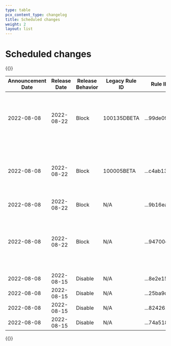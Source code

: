 ```yaml
---
type: table
pcx_content_type: changelog
title: Scheduled changes
weight: 2
layout: list
---
```


# Scheduled changes

{{<table-wrap>}}

<table style="width: 100%">
  <thead>
    <tr>
      <th>Announcement Date</th>
      <th>Release Date</th>
      <th>Release Behavior</th>
      <th>Legacy Rule ID</th>
      <th>Rule ID</th>
      <th>Description</th>
      <th>Comments</th>
    </tr>
  </thead>
  <tbody>
    <tr>
      <td>2022-08-08</td>
      <td>2022-08-22</td>
      <td>Block</td>
      <td>100135DBETA</td>
      <td>...99de0930</td>
      <td>XSS - JS On Events</td>
      <td>This detection will replace ...aa290ad9 on new WAF and 100135D on legacy</td>
    </tr>
    <tr>
      <td>2022-08-08</td>
      <td>2022-08-22</td>
      <td>Block</td>
      <td>100005BETA</td>
      <td>...c4ab1381</td>
      <td>DotNetNuke - File Inclusion - CVE:CVE-2018-9126, CVE:CVE-2011-1892</td>
      <td>This detection will replace ...1bc977d1 on new WAF and 100005 on legacy</td>
    </tr>
    <tr>
      <td>2022-08-08</td>
      <td>2022-08-22</td>
      <td>Block</td>
      <td>N/A</td>
      <td>...9b16ea5e</td>
      <td>CVE-2020-13443</td>
      <td>N/A</td>
    </tr>
    <tr>
      <td>2022-08-08</td>
      <td>2022-08-22</td>
      <td>Block</td>
      <td>N/A</td>
      <td>...94700cae</td>
      <td>Drupal, Magento, PHP - Deserialization - CVE:CVE-2019-6340, CVE:CVE-2016-4010 - 2</td>
      <td>N/A</td>
    </tr>
    <tr>
      <td>2022-08-08</td>
      <td>2022-08-15</td>
      <td>Disable</td>
      <td>N/A</td>
      <td>...8e2e15a5</td>
      <td>SQLi - Strict</td>
      <td>N/A</td>
    </tr>
    <tr>
      <td>2022-08-08</td>
      <td>2022-08-15</td>
      <td>Disable</td>
      <td>N/A</td>
      <td>...25ba9d7c</td>
      <td>SSRF - Cloud</td>
      <td>N/A</td>
    </tr>
    <tr>
      <td>2022-08-08</td>
      <td>2022-08-15</td>
      <td>Disable</td>
      <td>N/A</td>
      <td>...8242627b</td>
      <td>SSRF - Local</td>
      <td>N/A</td>
    </tr>
    <tr>
      <td>2022-08-08</td>
      <td>2022-08-15</td>
      <td>Disable</td>
      <td>N/A</td>
      <td>...74a51804</td>
      <td>SSRF - Host</td>
      <td>N/A</td>
    </tr>
</tbody>
</table>
{{</table-wrap>}}
